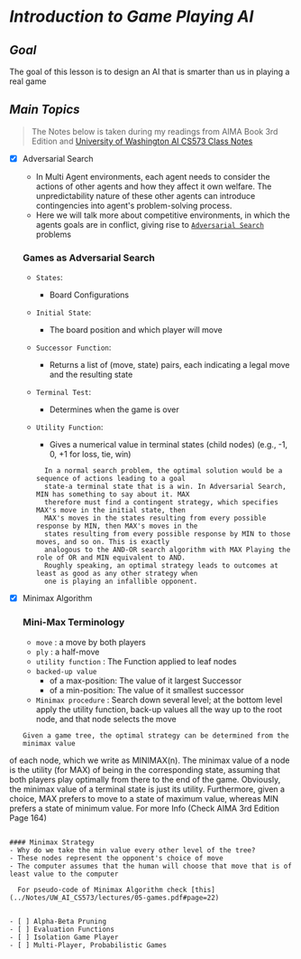 # ***Introduction to Game Playing AI***

## ***Goal***
The goal of this lesson is to design an AI that is smarter than us in playing a real game

## ***Main Topics***
> The Notes below is taken during my readings from AIMA Book 3rd Edition
and [University of Washington AI CS573 Class Notes](https://courses.cs.washington.edu/courses/csep573/)

- [x] Adversarial Search
  - In Multi Agent environments, each agent needs to consider the actions of other agents and how they affect it own welfare. The unpredictability nature of these other agents can introduce contingencies into agent's problem-solving process.
  - Here we will talk more about competitive environments, in which the agents goals are in conflict, giving rise to [`Adversarial Search`](../Notes/UW_AI_CS573/lectures/05-games.pdf) problems

  ### Games as Adversarial Search
  - `States`:
    - Board Configurations
  - `Initial State`:
    - The board position and which player will move
  - `Successor Function`:
    - Returns a list of (move, state) pairs, each indicating a legal move and the resulting state
  - `Terminal Test`:
    - Determines when the game is over
  - `Utility Function`:
    - Gives a numerical value in terminal states (child nodes) (e.g., -1, 0, +1 for loss, tie, win)

    ```
      In a normal search problem, the optimal solution would be a sequence of actions leading to a goal
      state-a terminal state that is a win. In Adversarial Search, MIN has something to say about it. MAX
      therefore must find a contingent strategy, which specifies MAX's move in the initial state, then
      MAX's moves in the states resulting from every possible response by MIN, then MAX's moves in the
      states resulting from every possible response by MIN to those moves, and so on. This is exactly
      analogous to the AND-OR search algorithm with MAX Playing the role of OR and MIN equivalent to AND.
      Roughly speaking, an optimal strategy leads to outcomes at least as good as any other strategy when
      one is playing an infallible opponent.
    ```

- [x] Minimax Algorithm

  ### Mini-Max Terminology
  - `move` : a move by both players
  - `ply` : a half-move
  - `utility function` : The Function applied to leaf nodes
  - `backed-up value`
    - of a max-position: The value of it largest Successor
    - of a min-position: The value of it smallest successor
  - `Minimax procedure` : Search down several level; at the bottom level apply the utility function, back-up values all the way up to the root node, and that node selects the move

  ```
  Given a game tree, the optimal strategy can be determined from the minimax value
of each node, which we write as MINIMAX(n). The minimax value of a node is the utility
(for MAX) of being in the corresponding state, assuming that both players play optimally
from there to the end of the game. Obviously, the minimax value of a terminal state is just
its utility. Furthermore, given a choice, MAX prefers to move to a state of maximum value,
whereas MIN prefers a state of minimum value. For more Info (Check AIMA 3rd Edition Page 164)
  ```

  #### Minimax Strategy
  - Why do we take the min value every other level of the tree?
  - These nodes represent the opponent's choice of move
  - The computer assumes that the human will choose that move that is of least value to the computer

    For pseudo-code of Minimax Algorithm check [this](../Notes/UW_AI_CS573/lectures/05-games.pdf#page=22)


- [ ] Alpha-Beta Pruning
- [ ] Evaluation Functions
- [ ] Isolation Game Player
- [ ] Multi-Player, Probabilistic Games
